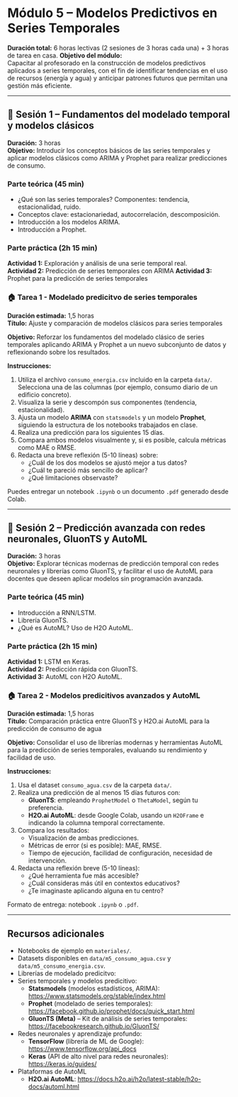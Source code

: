 # Módulo 5 – Modelos Predictivos en Series Temporales

**Duración total:** 6 horas lectivas (2 sesiones de 3 horas cada una) + 3 horas de tarea en casa.
**Objetivo del módulo:**  
Capacitar al profesorado en la construcción de modelos predictivos aplicados a series temporales, con el fin de identificar tendencias en el uso de recursos (energía y agua) y anticipar patrones futuros que permitan una gestión más eficiente.

---

## 📅 Sesión 1 – Fundamentos del modelado temporal y modelos clásicos

**Duración:** 3 horas  
**Objetivo:** Introducir los conceptos básicos de las series temporales y aplicar modelos clásicos como ARIMA y Prophet para realizar predicciones de consumo.

### Parte teórica (45 min)

- ¿Qué son las series temporales? Componentes: tendencia, estacionalidad, ruido.
- Conceptos clave: estacionariedad, autocorrelación, descomposición.
- Introducción a los modelos ARIMA.
- Introducción a Prophet.

### Parte práctica (2h 15 min)

**Actividad 1:** Exploración y análisis de una serie temporal real.  
**Actividad 2:** Predicción de series temporales con ARIMA
**Actividad 3:** Prophet para la predicción de series temporales

### 🏠 Tarea 1 - Modelado predicitvo de series temporales
**Duración estimada:** 1,5 horas  
**Título:** Ajuste y comparación de modelos clásicos para series temporales

**Objetivo:** Reforzar los fundamentos del modelado clásico de series temporales aplicando ARIMA y Prophet a un nuevo subconjunto de datos y reflexionando sobre los resultados.

**Instrucciones:**

1. Utiliza el archivo `consumo_energia.csv` incluido en la carpeta `data/`. Selecciona una de las columnas (por ejemplo, consumo diario de un edificio concreto).
2. Visualiza la serie y descompón sus componentes (tendencia, estacionalidad).
3. Ajusta un modelo **ARIMA** con `statsmodels` y un modelo **Prophet**, siguiendo la estructura de los notebooks trabajados en clase.
4. Realiza una predicción para los siguientes 15 días.
5. Compara ambos modelos visualmente y, si es posible, calcula métricas como MAE o RMSE.
6. Redacta una breve reflexión (5-10 líneas) sobre:
   - ¿Cuál de los dos modelos se ajustó mejor a tus datos?
   - ¿Cuál te pareció más sencillo de aplicar?
   - ¿Qué limitaciones observaste?

Puedes entregar un notebook `.ipynb` o un documento `.pdf` generado desde Colab.

---

## 📅 Sesión 2 – Predicción avanzada con redes neuronales, GluonTS y AutoML

**Duración:** 3 horas  
**Objetivo:** Explorar técnicas modernas de predicción temporal con redes neuronales y librerías como GluonTS, y facilitar el uso de AutoML para docentes que deseen aplicar modelos sin programación avanzada.

### Parte teórica (45 min)

- Introducción a RNN/LSTM.
- Librería GluonTS.
- ¿Qué es AutoML? Uso de H2O AutoML.

### Parte práctica (2h 15 min)

**Actividad 1:** LSTM en Keras.  
**Actividad 2:** Predicción rápida con GluonTS.  
**Actividad 3:** AutoML con H2O AutoML.

### 🏠 Tarea 2 - Modelos predicitivos avanzados y AutoML
**Duración estimada:** 1,5 horas  
**Título:** Comparación práctica entre GluonTS y H2O.ai AutoML para la predicción de consumo de agua

**Objetivo:** Consolidar el uso de librerías modernas y herramientas AutoML para la predicción de series temporales, evaluando su rendimiento y facilidad de uso.

**Instrucciones:**

1. Usa el dataset `consumo_agua.csv` de la carpeta `data/`.  
2. Realiza una predicción de al menos 15 días futuros con:
   - **GluonTS**: empleando `ProphetModel` o `ThetaModel`, según tu preferencia.
   - **H2O.ai AutoML**: desde Google Colab, usando un `H2OFrame` e indicando la columna temporal correctamente.
3. Compara los resultados:
   - Visualización de ambas predicciones.
   - Métricas de error (si es posible): MAE, RMSE.
   - Tiempo de ejecución, facilidad de configuración, necesidad de intervención.
4. Redacta una reflexión breve (5-10 líneas):
   - ¿Qué herramienta fue más accesible?
   - ¿Cuál consideras más útil en contextos educativos?
   - ¿Te imaginaste aplicando alguna en tu centro?

Formato de entrega: notebook `.ipynb` o `.pdf`.

---

## Recursos adicionales

- Notebooks de ejemplo en `materiales/`.
- Datasets disponibles en `data/m5_consumo_agua.csv` y `data/m5_consumo_energia.csv`.
- Librerías de modelado predicitvo:
- Series temporales y modelos predicitivo:
  - **Statsmodels** (modelos estadísticos, ARIMA): https://www.statsmodels.org/stable/index.html
  - **Prophet** (modelado de series temporales): https://facebook.github.io/prophet/docs/quick_start.html
  - **GluonTS (Meta)** – Kit de análisis de series temporales: https://facebookresearch.github.io/GluonTS/
- Redes neuronales y aprendizaje profundo:
  - **TensorFlow** (librería de ML de Google): https://www.tensorflow.org/api_docs
  - **Keras** (API de alto nivel para redes neuronales): https://keras.io/guides/
- Plataformas de AutoML
  - **H2O.ai AutoML**: https://docs.h2o.ai/h2o/latest-stable/h2o-docs/automl.html


